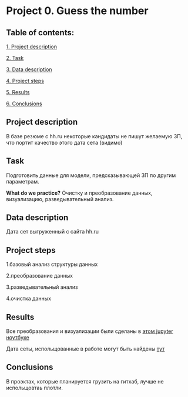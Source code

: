 # Project 0. Guess the number

## Table of contents:
[1. Project description](https://github.com/lamewarden/sf_data_science-2022-/tree/main/Project_1/README.md#Project-description)

[2. Task](https://github.com/lamewarden/sf_data_science-2022-/tree/main/Project_1/README.md#Task)

[3. Data description](https://github.com/lamewarden/sf_data_science-2022-/tree/main/Project_1/README.md#Data-description)

[4. Project steps](https://github.com/lamewarden/sf_data_science-2022-/tree/main/Project_1/README.md#Project-steps)

[5. Results](https://github.com/lamewarden/sf_data_science-2022-/tree/main/Project_1/README.md#Results)

[6. Conclusions](https://github.com/lamewarden/sf_data_science-2022-/tree/main/Project_1/README.md#Conclusions)


## Project description
В базе резюме с hh.ru некоторые кандидаты не пишут желаемую ЗП, что портит качество этого дата сета (видимо) 

## Task
Подготовить данные для модели, предсказывающей ЗП по другим параметрам.


**What do we practice?**
Очистку и преобразование данных, визуализацию, разведывательный анализ.

## Data description

Дата сет выгруженный с сайта hh.ru 

## Project steps

1.базовый анализ структуры данных

2.преобразование данных

3.разведывательный анализ

4.очистка данных

## Results

Все преобразования и визуализации были сделаны в [этом jupyter ноутбуке](https://github.com/lamewarden/sf_data_science-2022-/blob/main/Project_1/%D0%9D%D0%BE%D1%83%D1%82%D0%B1%D1%83%D0%BA-%D1%88%D0%B0%D0%B1%D0%BB%D0%BE%D0%BD%20Project%201.ipynb) 

Дата сеты, испольщованные в работе могут быть найдены [тут](https://drive.google.com/drive/folders/15X_Q7RYMpAxuLVhJTH_FAumOPSc8sPMf?usp=sharing)

## Conclusions

В проэктах, которые планируется грузить на гитхаб, лучше не испольщовтаь плотли.



